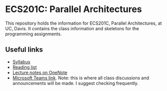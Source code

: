 # ECS201C: Parallel Architectures

This repository holds the information for ECS201C, Parallel Architectures, at UC, Davis.
It contains the class information and skeletons for the programming assignments.

## Useful links

- [Syllabus](syllabus.md)
- [Reading list](reading-list.md)
- [Lecture notes on OneNote](https://1drv.ms/o/s!AglP7HMXX-9DjF1xjLBEFEVQz4Ze)
- [Microsoft Teams link](https://teams.microsoft.com/l/team/19%3ad6420d6da2ef421fb15ba63709562467%40thread.skype/conversations?groupId=077efc54-af37-496e-9405-8c7783fa2d3e&tenantId=a8046f64-66c0-4f00-9046-c8daf92ff62b). Note: this is where all class discussions and announcements will be made. I suggest checking frequently.
